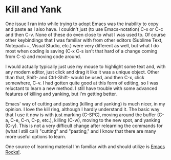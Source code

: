# Kill and Yank

One issue I ran into while trying to adopt Emacs was the inability to copy and paste as I also have. I couldn't just (to use Emacs-notation) C-x or C-c and then C-v. None of these do even close to what I was used to. Of course other keybindings that I was familiar with from other editors (Sublime Text, Notepad++, Visual Studio, etc.) were very different as well, but what I do most when coding is saving (C-x C-s isn't that hard of a change coming from C-s) and moving code around.

I would actually typically just use my mouse to highlight some text and, with any modern editor, just click and drag it like it was a unique object. Other than that, Shift-<directional arrows> and Ctrl-Shift-<directional arrows> would be used, and then C-x, click somewhere, C-v. I had gotten quite good at this form of editing, so I was reluctant to learn a new method. I still have trouble with some advanced features of killing and yanking, but I'm getting better.

Emacs' way of cutting and pasting (killing and yanking) is much nicer, in my opinion. I love the kill ring, although I hardly understand it. The basic way that I use it now is with just marking (C-SPC), moving around the buffer (C-a, C-e, C-n, C-p, etc.), killing (C-w), moving to the new spot, and yanking (C-y). This is not a very difficult change after relearning the commands for (what I still call) "cutting" and "pasting," and I know that there are many more useful options to learn.

One source of learning material I'm familiar with and should utilize is [Emacs Rocks!](http://emacsrocks.com).